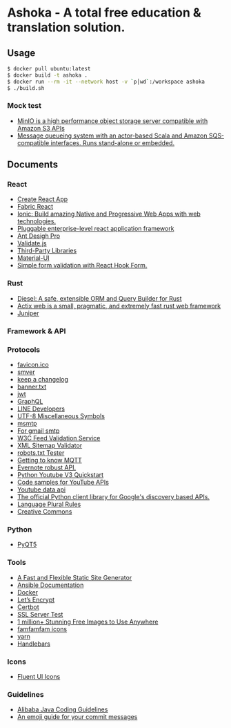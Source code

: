 # Ashoka - A total free education & translation solution.

## Usage

```bash
$ docker pull ubuntu:latest
$ docker build -t ashoka .
$ docker run --rm -it --network host -v `p│wd`:/workspace ashoka
$ ./build.sh
```

### Mock test

- [MinIO is a high performance object storage server compatible with Amazon S3 APIs](https://github.com/minio/minio)
- [Message queueing system with an actor-based Scala and Amazon SQS-compatible interfaces. Runs stand-alone or embedded.](https://github.com/softwaremill/elasticmq)

## Documents

### React

- [Create React App](https://create-react-app.dev/docs/adding-typescript)
- [Fabric React](https://developer.microsoft.com/en-us/fabric#/get-started)
- [Ionic: Build amazing Native and Progressive Web Apps with web technologies.](https://ionicframework.com/docs/components)
- [Pluggable enterprise-level react application framework](https://umijs.org/)
- [Ant Desigh Pro](https://pro.ant.design/docs/getting-started)
- [Validate.js](https://validatejs.org/#validators)
- [Third-Party Libraries](https://ant.design/docs/react/recommendation)
- [Material-UI](https://material-ui.com/getting-started/installation/)
- [Simple form validation with React Hook Form.](https://react-hook-form.com/get-started#Quickstart)

### Rust

- [Diesel: A safe, extensible ORM and Query Builder for Rust](https://github.com/diesel-rs/diesel)
- [Actix web is a small, pragmatic, and extremely fast rust web framework](https://github.com/actix/actix-web)
- [Juniper](https://graphql-rust.github.io/juniper/current/)

### Framework & API

### Protocols

- [favicon.ico](http://icoconvert.com/)
- [smver](http://semver.org/)
- [keep a changelog](https://keepachangelog.com/en/1.0.0/)
- [banner.txt](http://patorjk.com/software/taag/)
- [jwt](https://jwt.io/)
- [GraphQL](https://graphql.org/learn/)
- [LINE Developers](https://developers.line.me/en/)
- [UTF-8 Miscellaneous Symbols](https://www.w3schools.com/charsets/ref_utf_misc_symbols.asp)
- [msmtp](https://wiki.archlinux.org/index.php/msmtp)
- [For gmail smtp](http://stackoverflow.com/questions/20337040/gmail-smtp-debug-error-please-log-in-via-your-web-browser)
- [W3C Feed Validation Service](https://validator.w3.org/feed/)
- [XML Sitemap Validator](https://www.xml-sitemaps.com/validate-xml-sitemap.html)
- [robots.txt Tester](https://support.google.com/webmasters/answer/6062598?hl=en)
- [Getting to know MQTT](https://developer.ibm.com/articles/iot-mqtt-why-good-for-iot/)
- [Evernote robust API.](https://dev.evernote.com/)
- [Python Youtube V3 Quickstart](https://developers.google.com/youtube/v3/quickstart/python)
- [Code samples for YouTube APIs](https://github.com/youtube/api-samples)
- [Youtube data api](https://developers.google.com/youtube/v3/docs)
- [The official Python client library for Google's discovery based APIs.](https://github.com/googleapis/google-api-python-client)
- [Language Plural Rules](http://www.unicode.org/cldr/charts/28/supplemental/language_plural_rules.html)
- [Creative Commons](https://creativecommons.org/licenses/)

### Python

- [PyQT5](http://zetcode.com/gui/pyqt5/)

### Tools

- [A Fast and Flexible Static Site Generator](https://github.com/gohugoio/hugo)
- [Ansible Documentation](https://docs.ansible.com/ansible/latest/user_guide/playbooks_best_practices.html)
- [Docker](https://docs.docker.com/install/linux/docker-ce/ubuntu/)
- [Let’s Encrypt](https://letsencrypt.org/)
- [Certbot](https://certbot.eff.org/)
- [SSL Server Test](https://www.ssllabs.com/ssltest/index.html)
- [1 million+ Stunning Free Images to Use Anywhere](https://pixabay.com/)
- [famfamfam icons](http://www.famfamfam.com/lab/icons/)
- [yarn](https://yarnpkg.com/getting-started)
- [Handlebars](https://handlebarsjs.com/guide/)

### Icons

- [Fluent UI Icons](https://developer.microsoft.com/en-us/fluentui#/styles/web/icons)

### Guidelines

- [Alibaba Java Coding Guidelines](https://github.com/alibaba/p3c)
- [An emoji guide for your commit messages](https://gitmoji.carloscuesta.me/)
